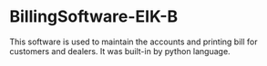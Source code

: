 # BillingSoftware-EIK-B
This software is used to maintain the accounts and printing bill for customers and dealers. It was built-in by python language.

